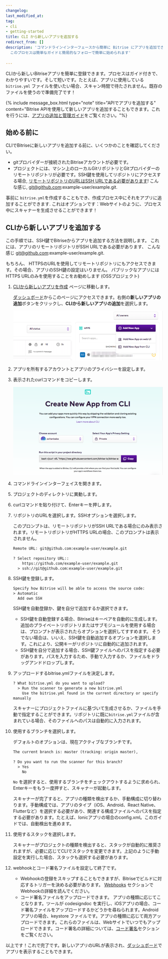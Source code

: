 ```yaml
---
changelog:
last_modified_at:
tag:
- cli
- getting-started
title: CLI から新しいアプリを追加する
redirect_from: []
description: 'コマンドラインインターフェースから簡単に Bitrise にアプリを追加できる:
  このプロセスは簡単なガイドと簡易的なフォローで簡単に始められます'

---
```


CLIから新しいBitriseアプリを簡単に登録できます。プロセスはガイド付きで、わかりやすいです。そして短いです。たとえば、アプリに使用している `bitrise.yml` ファイルを使いたい場合、スキャン時間で待たされません。既存のファイルを使うので準備完了です！

{% include message_box.html type="note" title="APIでアプリを追加する" content="Bitrise APIを使用して新しいアプリを追加することもできます。これを行うには、[アプリの追加と管理ガイド](https://devcenter.bitrise.io/jp/api/adding-and-managing-apps/)をご覧ください。"%}

## 始める前に

CLIでBitriseに新しいアプリを追加する前に、いくつかのことを確認してください。

* gitプロバイダーが接続されたBitriseアカウントが必要です。
* プロジェクトには、マシン上のローカルGitリポジトリとGitプロバイダーのリモートリポジトリが必要です。SSH鍵を使用してリポジトリにアクセスする場合, [リモートリポジトリのURLはSSH URLである必要があります](https://help.github.com/jp/articles/which-remote-url-should-i-use)! こんな感じ, git@github.com:example-user/example.git.

事前に `bitrise.yml`を作成することもでき、作成プロセス中にそれをアプリに追加することができます. これはオプションです：Webサイトのように、プロセス中にスキャナーを生成させることができます！

## CLIから新しいアプリを追加する

この手順では、SSH鍵でBitriseからアプリを追加する方法を説明します。 これには、アプリのリモートリポジトリがSSH URLである必要があります、 こんな感じ git@github.com:example-user/example.git.

もちろん、 HTTPSのURLを使用してリモートリポジトリにもアクセスできます。その場合、アプリのSSH鍵の設定はいりません。 パブリックなアプリにはHTTPS URLのみを使用することをお勧めします (OSSプロジェクト)

 1. [CLIから新しいアプリを作成](https://app.bitrise.io/dashboard/add-app-from-cli) ページに移動します。

    [ダッシュボード](https://app.bitrise.io/dashboard/builds)からこのページにアクセスできます。右側の**新しいアプリの追加**ボタンをクリックし、**CLIから新しいアプリの追加**を選択します。

    ![{{ page.title }}](/img/Bitrise_-_Mobile_Continuous_Integration_and_Delivery.png)
 2. アプリを所有するアカウントとアプリのプライバシーを設定します。
 3. 表示されたcurlコマンドをコピーします。

    ![{{ page.title }}](/img/Bitrise_-_Mobile_Continuous_Integration_and_Delivery-2.png)
 4. コマンドラインインターフェイスを開きます。
 5. プロジェクトのディレクトリに異動します。
 6. curlコマンドを貼り付けて、Enterキーを押します。
 7. リポジトリのURLを選択します。SSHオプションを選択します。

    このプロンプトは、リモートリポジトリがSSH URLである場合にのみ表示されます。リモートリポジトリがHTTPS URLの場合、このプロンプトは表示されません。

        Remote URL: git@github.com:example-user/example.git
        
        ? Select repository URL::
            https://github.com/example-user/example.git
          > ssh://git@github.com:example-user/example.git
 8. SSH鍵を登録します。

        Specify how Bitrise will be able to access the source code: 
        > Automatic
          Add own SSH

    SSH鍵を自動登録か、鍵を自分で追加するか選択できます。
    * SSH鍵を自動登録する場合、Bitriseはキーペアを自動的に生成します。 追加のプライベートリポジトリまたはサブモジュールを使用する場合は、プロンプトが表示されたらオプションを選択してすすめます。 そうでない場合は、いいえ、SSH鍵を自動追加するオプションを選択します。これにより、公開キーがリポジトリに自動的に追加されます。
    * SSH鍵を自分で追加する場合、SSH鍵ファイルへのパスを指定する必要があります。パスを入力するため、手動で入力するか、ファイルをドラッグアンドドロップします。
 9. アップロードするbitrise.ymlファイルを決定します。

        ? What bitrise.yml do you want to upload? 
          > Run the scanner to generate a new bitrise.yml
            Use the bitrise.yml found in the current directory or specify manually

    スキャナーにプロジェクトファイルに基づいて生成させるか、ファイルを手動で指定することができます。リポジトリに既に`bitrise.yml`ファイルが含まれている場合、そのファイルへのパスは自動的に入力されます。
1.  使用するブランチを選択します。

    デフォルトのオプションは、現在アクティブなブランチです。

        The current branch is: master (tracking: origin master),
        
        ? Do you want to run the scanner for this branch?
          > Yes
            No

    `No` を選択すると、使用するブランチをチェックアウトするように求められ、Enterキーをもう一度押すと、スキャナーが起動します。

    スキャナーが完了すると、アプリの種類を検出するか、手動構成に切り替わります。手動構成では、アプリのタイプ（iOS、Android、React Native、Flutterなど）を選択する必要があり、関連する構成ファイルへのパスを指定する必要があります。たとえば、Ionicアプリの場合のconfig.xml。このガイドでは、自動検出を進めます。
2.  使用するスタックを選択します。

    スキャナーがプロジェクトの種類を検出すると、スタックが自動的に推奨されますが、必要に応じてCLIでスタックを変更できます。上記のように手動設定を実行した場合、スタックも選択する必要があります。
3.  webhookとコード署名ファイルを設定して終了です。
    * Webhookの登録をスキップすることもできますが、Bitriseでビルドに対応するトリガーを決める必要があります。 [Webhooks](/webhooks/index/) セクションでWebhookの詳細を読んでください。
    * コード署名ファイルをアップロードできます。 アプリの種類に応じてことなります。ツールが codesigndoc を実行し、iOSアプリの場合、コード署名ファイルをアップロードするかどうかを尋ねられます。Androidアプリの場合、keystore ファイルです。アプリの種類に応じて両方アップロードできます。これらのファイルは、Webサイトでいつでもアップロードできます。コード署名の詳細については、[コード署名](/code-signing/code-signing-index/)セクションをご覧ください。

以上です！これで完了です。新しいアプリのURLが表示され、[ダッシュボード](https://app.bitrise.io/dashboard/)でアプリを表示することもできます。